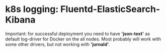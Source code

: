 # k8s logging: Fluentd-ElasticSearch-Kibana

Important: for successful deployment you need to have
<b>'json-text'</b> as default log-driver for Docker on the all
nodes. Most probably will work with some other drivers,
but not working with <b>'jurnald'</b>.

